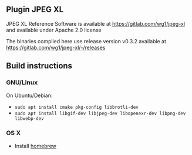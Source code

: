 ## Plugin JPEG XL

JPEG XL Reference Software is available at https://gitlab.com/wg1/jpeg-xl and available under Apache 2.0 license

The binaries complied here use release version v0.3.2 available at https://gitlab.com/wg1/jpeg-xl/-/releases

## Build instructions

### GNU/Linux
On Ubuntu/Debian:

  * `sudo apt install cmake pkg-config libbrotli-dev`
  * `sudo apt install libgif-dev libjpeg-dev libopenexr-dev libpng-dev libwebp-dev`

### OS X

* Install [homebrew](http://brew.sh)
